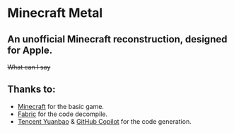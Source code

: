 # Minecraft Metal
## An unofficial Minecraft reconstruction, designed for Apple.

~~What can I say~~

## Thanks to:
- [Minecraft](https://minecraft.net) for the basic game.
- [Fabric](https://fabricmc.net) for the code decompile.
- [Tencent Yuanbao](https://yuanbao.tencent.com) & [GitHub Copilot](https://github.com/copilot) for the code generation.